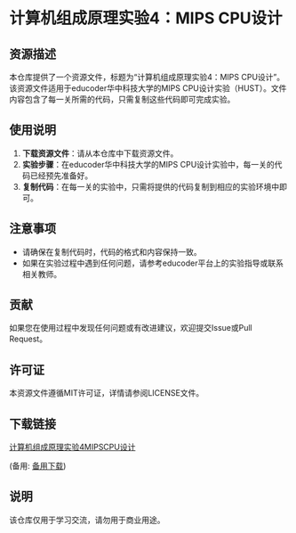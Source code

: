 # 计算机组成原理实验4：MIPS CPU设计

## 资源描述

本仓库提供了一个资源文件，标题为“计算机组成原理实验4：MIPS CPU设计”。该资源文件适用于educoder华中科技大学的MIPS CPU设计实验（HUST）。文件内容包含了每一关所需的代码，只需复制这些代码即可完成实验。

## 使用说明

1. **下载资源文件**：请从本仓库中下载资源文件。
2. **实验步骤**：在educoder华中科技大学的MIPS CPU设计实验中，每一关的代码已经预先准备好。
3. **复制代码**：在每一关的实验中，只需将提供的代码复制到相应的实验环境中即可。

## 注意事项

- 请确保在复制代码时，代码的格式和内容保持一致。
- 如果在实验过程中遇到任何问题，请参考educoder平台上的实验指导或联系相关教师。

## 贡献

如果您在使用过程中发现任何问题或有改进建议，欢迎提交Issue或Pull Request。

## 许可证

本资源文件遵循MIT许可证，详情请参阅LICENSE文件。

## 下载链接
[计算机组成原理实验4MIPSCPU设计](https://pan.quark.cn/s/74bf07db8523) 

(备用: [备用下载](https://pan.baidu.com/s/1HxK5Ed8yhyS1-eEM0KqSZg?pwd=1234))

## 说明

该仓库仅用于学习交流，请勿用于商业用途。
